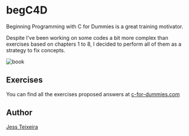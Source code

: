 # begC4D
Beginning Programming with C for Dummies is a great training motivator.

Despite I've been working on some codes a bit more complex than exercises based on chapters 1 to 8, I decided to perform all of them as a strategy to fix concepts.

![book](https://user-images.githubusercontent.com/61021800/82163248-56570200-9880-11ea-9c05-d6dfc0362ed1.jpeg)

## Exercises
You can find all the exercises proposed answers at [c-for-dummies.com](https://www.c-for-dummies.com/begc4d/exercises/)

## Author
[Jess Teixeira](https://www.linkedin.com/in/jteixeiras/)
